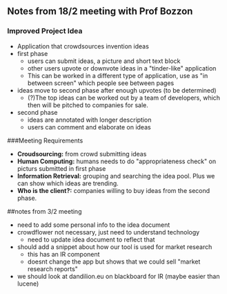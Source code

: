 ## Notes from 18/2 meeting with Prof Bozzon

### Improved Project Idea
* Application that crowdsources invention ideas
* first phase
  * users can submit ideas, a picture and short text block
  * other users upvote or downvote ideas in a "tinder-like" application 
  * This can be worked in a different type of application, use as "in between screen" which people see between pages
* ideas move to second phase after enough upvotes (to be determined)
  * (?)The top ideas can be worked out by a team of developers, which then will be pitched to companies for sale. 
* second phase
  * ideas are annotated with longer description
  * users can comment and elaborate on ideas

###Meeting Requirements
* **Croudsourcing:** from crowd submitting ideas
* **Human Computing:** humans needs to do "appropriateness check" on picturs submitted in first phase
* **Information Retrieval:** grouping and searching the idea pool. Plus we can show which ideas are trending. 
* **Who is the client?:** companies willing to buy ideas from the second phase. 

##notes from 3/2 meeting
* need to add some personal info to the idea document
* crowdflower not necessary, just need to understand technology
  * need to update idea document to reflect that
* should add a snippet about how our tool is used for market research
  * this has an IR component
  * doesnt change the app but shows that we could sell "market research reports"
* we should look at dandilion.eu on blackboard for IR (maybe easier than lucene)
